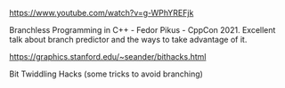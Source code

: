 https://www.youtube.com/watch?v=g-WPhYREFjk

Branchless Programming in C++ - Fedor Pikus - CppCon 2021.
Excellent talk about branch predictor and the ways to take advantage of it.

https://graphics.stanford.edu/~seander/bithacks.html

Bit Twiddling Hacks (some tricks to avoid branching)

